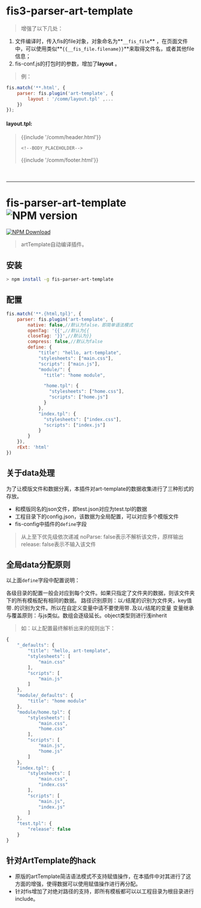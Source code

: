 # fis3-parser-art-template
> 增强了以下几处：
> 
1. 文件编译时，传入fis的file对象，对象命名为**`__fis_file`** ，在页面文件中，可以使用类似**`{{__fis_file.filename}}`**来取得文件名，或者其他file信息；
2. fis-conf.js的打包时的参数，增加了**layout** 。
>例：
```javascript
fis.match('**.html', {
	parser: fis.plugin('art-template', {
		layout : '/comm/layout.tpl' ,...
	})
});
```

#### layout.tpl: 
    
> 
> {{include '/comm/header.html'}}
> 
> `<!--BODY_PLACEHOLDER-->`
> 
> {{include '/comm/footer.html'}}
 　
 
 

　
　

----------

# fis-parser-art-template ![NPM version](https://badge.fury.io/js/fis-parser-art-template.png)

[![NPM Download](https://nodei.co/npm-dl/fis-parser-art-template.png?months=1)](https://www.npmjs.org/package/fis-parser-art-template)

> artTemplate自动编译插件。

## 安装
```bash
> npm install -g fis-parser-art-template
```

## 配置
```javascript
fis.match('**.{html,tpl}', {
    parser: fis.plugin('art-template', {
        native: false,//默认为false，即简单语法模式
        openTag: '{{',//默认为{{
        closeTag: '}}',//默认为}}
        compress: false,//默认为false
        define: {
            "title": "hello, art-template",
            "stylesheets": ["main.css"],
            "scripts": ["main.js"],
            "module/": {
              "title": "home module",

              "home.tpl": {
                "stylesheets": ["home.css"],
                "scripts": ["home.js"]
              }
            },
            "index.tpl": {
              "stylesheets": ["index.css"],
              "scripts": ["index.js"]
            }
        }
    }),
    rExt: 'html'
})
```

## 关于data处理

为了让模版文件和数据分离，本插件对art-template的数据收集进行了三种形式的存放。

 * 和模版同名的json文件，即test.json对应为test.tpl的数据
 * 工程目录下的config.json，该数据为全局配置，可以对应多个模版文件
 * fis-config中插件的`define`字段
> 从上至下优先级依次递减
> noParse: false表示不解析该文件，原样输出
> release: false表示不输入该文件

## 全局data分配原则

以上面`define`字段中配置说明：

各级目录的配置一般会对应到每个文件。如果只指定了文件夹的数据，则该文件夹下的所有模板配有相同的数据。
路径识别原则：以`/`结尾的识别为文件夹，key值带`.`的识别为文件。所以在自定义变量中请不要使用带`.`及以`/`结尾的变量
变量继承与覆盖原则：与js类似。数组会逐级延长。object类型则进行浅inherit

> 如：以上配置最终解析出来的规则出下：
```javascript
{
    "_defaults": {
        "title": "hello, art-template",
        "stylesheets": [
            "main.css"
        ],
        "scripts": [
            "main.js"
        ]
    },
    "module/_defaults": {
        "title": "home module"
    },
    "module/home.tpl": {
        "stylesheets": [
            "main.css",
            "home.css"
        ],
        "scripts": [
            "main.js",
            "home.js"
        ]
    },
    "index.tpl": {
        "stylesheets": [
            "main.css",
            "index.css"
        ],
        "scripts": [
            "main.js", 
            "index.js"
        ]
    },
    "test.tpl": {
        "release": false
    }
}
```

## 针对ArtTemplate的hack

 * 原版的artTemplate简洁语法模式不支持赋值操作，在本插件中对其进行了这方面的增强，使得数据可以使用赋值操作进行再分配。
 * 针对fis增加了对绝对路径的支持，即所有模板都可以以工程目录为根目录进行include。

